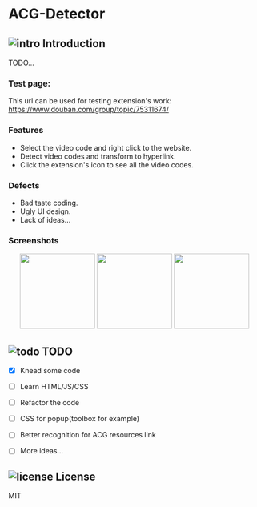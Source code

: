 # ACG-Detector

## ![intro](./icons/001-open-book.png) Introduction

TODO...

### Test page:
This url can be used for testing extension's work:
https://www.douban.com/group/topic/75311674/

### Features
- Select the video code and right click to the website.
- Detect video codes and transform to hyperlink.
- Click the extension's icon to see all the video codes.

### Defects

- Bad taste coding.
- Ugly UI design.
- Lack of ideas...

### Screenshots

<div align="center">
	<img src="./icons/right_click.png" height="150">
    <img src="./icons/click_icon.png" height="150">
    <img src="./icons/options.png" height="150">
</div>

## ![todo](./icons/002-script.png) TODO

- [x] Knead some code

- [ ] Learn HTML/JS/CSS

- [ ] Refactor the code

- [ ] CSS for popup(toolbox for example)

- [ ] Better recognition for ACG resources link

- [ ] More ideas...

## ![license](./icons/002-license.png) License

MIT
